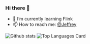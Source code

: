### Hi there 👋

- 🌱 I’m currently learning Flink
- 📫 How to reach me: <a href="https://twitter.com/NotToda53825901">@Jeffrey</a> 

![Github stats](https://github-readme-stats.vercel.app/api?username=jeffreywaaaaaaa&theme=highcontrast&show_icons=true&count_private=true)
![Top Languages Card](https://github-readme-stats.vercel.app/api/top-langs/?username=jeffreywaaaaaaa&layout=compact)

<!--
**jeffreyWaaaaaaa/jeffreyWaaaaaaa** is a ✨ _special_ ✨ repository because its `README.md` (this file) appears on your GitHub profile.

Here are some ideas to get you started:

- 🔭 I’m currently working on ...
- 🌱 I’m currently learning ...
- 👯 I’m looking to collaborate on ...
- 🤔 I’m looking for help with ...
- 💬 Ask me about ...
- 📫 How to reach me: ...
- 😄 Pronouns: ...
- ⚡ Fun fact: ...
-->
